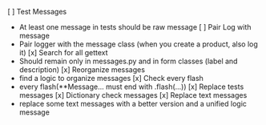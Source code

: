 [ ] Test Messages
- At least one message in tests should be raw message
[ ] Pair Log with message
- Pair logger with the message class (when you create a product, also log it)
[x] Search for all gettext 
- Should remain only in messages.py and in form classes (label and description)
[x] Reorganize messages
- find a logic to organize messages
[x] Check every flash
- every flash(**Message... must end with .flash(...))
[x] Replace tests messages
[x] Dictionary check messages
[x] Replace text messages
- replace some text messages with a better version and a unified logic message